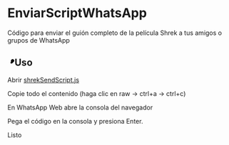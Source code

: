 # EnviarScriptWhatsApp
<p dir="auto">Código para enviar el guión completo de la película Shrek a tus amigos o grupos de WhatsApp</p>
<h2 tabindex="-1" dir="auto"><a id="user-content-utilization" class="anchor" aria-hidden="true" tabindex="-1" href="#utilization"> <svg class="octicon octicon-link" viewBox="0 0 16 16" version="1.1" width="16" height="16" aria-hidden="true"><path d="m7.775 3.275 1.25-1.25a3.5 3.5 0 1 1 4.95 4.95l-2.5 2.5a3.5 3.5 0 0 1-4.95 0 .751.751 0 0 1 .018-1.042.751.751 0 0 1 1.042-.018 1.998 1. 998 0 0 0 2.83 0l2.5-2.5a2.002 2.002 0 0 0-2.83-2.83l-1.25 1.25a.751.751 0 0 1-1.042-.018.751.751 0 0 1-.018-1.042Zm-4.69 9.64a1.99 8 1.998 0 0 0 0 2.83 0L1.25-1.25A.751.751 0 0 1 1.042.018.751.751 0 0 1 .018 1.042L-1.25 1.25a3.5 3.5 0 1-4.95-4.95L2.5-2.5a3 .5 3.5 0 0 1 4.95 0 .751.751 0 0 1-.018 1.042.751.751 0 0 1-1.042.018 1.998 1.998 0 0 0-2.83 0l-2.5 2.5a1.998 1.998 0 0 0 0 2.83Z"></path ></a>Uso</h2>
<p dir="auto">Abrir <a href="https://github.com/Matt-Fontes/SendScriptWhatsApp/blob/main/shrekSendScript.js">shrekSendScript.js</a>
<p dir="auto">Copie todo el contenido (haga clic en raw -> ctrl+a -> ctrl+c)</p>
<p dir="auto">En WhatsApp Web abre la consola del navegador</p>
<p dir="auto">Pega el código en la consola y presiona Enter.</p>
<p dir="auto">Listo</p>
